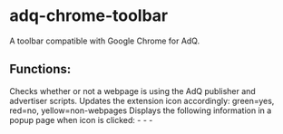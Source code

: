 adq-chrome-toolbar
==================

A toolbar compatible with Google Chrome for AdQ.

Functions:
----------
  Checks whether or not a webpage is using the AdQ publisher and advertiser scripts.
  Updates the extension icon accordingly: green=yes, red=no, yellow=non-webpages
  Displays the following information in a popup page when icon is clicked:
    -
    -
    - 
